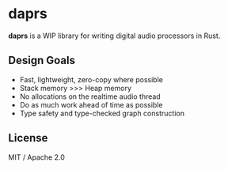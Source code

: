 # daprs

**daprs** is a WIP library for writing digital audio processors in Rust.

## Design Goals

- Fast, lightweight, zero-copy where possible
- Stack memory >>> Heap memory
- No allocations on the realtime audio thread
- Do as much work ahead of time as possible
- Type safety and type-checked graph construction

## License

MIT / Apache 2.0
